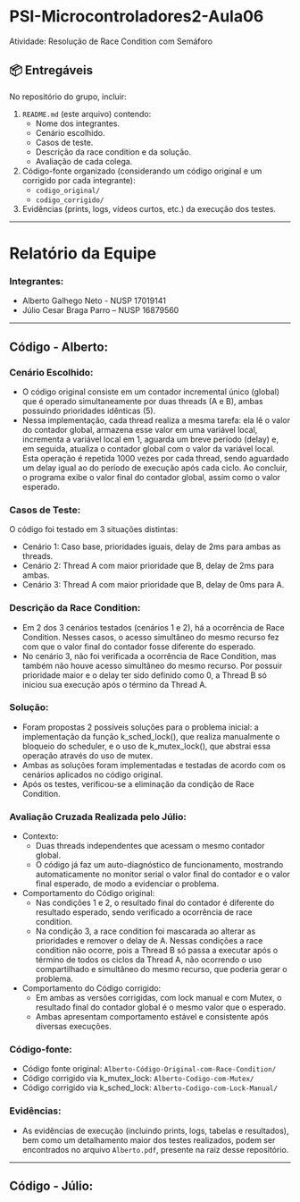 
# PSI-Microcontroladores2-Aula06
Atividade: Resolução de Race Condition com Semáforo

## 📦 Entregáveis

No repositório do grupo, incluir:
1. `README.md` (este arquivo) contendo:
   - Nome dos integrantes.
   - Cenário escolhido.
   - Casos de teste.
   - Descrição da race condition e da solução.
   - Avaliação de cada colega.
2. Código-fonte organizado (considerando um código original e um corrigido por cada integrante):
   - `codigo_original/`
   - `codigo_corrigido/`
3. Evidências (prints, logs, vídeos curtos, etc.) da execução dos testes.

---
# Relatório da Equipe

### Integrantes:
- Alberto Galhego Neto - NUSP 17019141
- Júlio Cesar Braga Parro – NUSP 16879560

---

## Código - Alberto:
### Cenário Escolhido: 
- O código original consiste em um contador incremental único (global) que é operado simultaneamente por duas threads (A e B), ambas possuindo prioridades idênticas (5).
- Nessa implementação, cada thread realiza a mesma tarefa: ela lê o valor do contador global, armazena esse valor em uma variável local, incrementa a variável local em 1, aguarda um breve período (delay) e, em seguida, atualiza o contador global com o valor da variável local. Esta operação é repetida 1000 vezes por cada thread, sendo aguardado um delay igual ao do período de execução após cada ciclo. Ao concluir, o programa exibe o valor final do contador global, assim como o valor esperado.

### Casos de Teste:
O código foi testado em 3 situações distintas:
- Cenário 1: Caso base, prioridades iguais, delay de 2ms para ambas as threads.
- Cenário 2: Thread A com maior prioridade que B, delay de 2ms para ambas.
- Cenário 3: Thread A com maior prioridade que B, delay de 0ms para A.

### Descrição da Race Condition:
- Em 2 dos 3 cenários testados (cenários 1 e 2), há a ocorrência de Race Condition. Nesses casos, o acesso simultâneo do mesmo recurso fez com que o valor final do contador fosse diferente do esperado.
- No cenário 3, não foi verificada a ocorrência de Race Condition, mas também não houve acesso simultâneo do mesmo recurso. Por possuir prioridade maior e o delay ter sido definido como 0, a Thread B só iniciou sua execução após o término da Thread A.

### Solução:
- Foram propostas 2 possíveis soluções para o problema inicial: a implementação da função k_sched_lock(), que realiza manualmente o bloqueio do scheduler, e o uso de k_mutex_lock(), que abstrai essa operação através do uso de mutex.
- Ambas as soluções foram implementadas e testadas de acordo com os cenários aplicados no código original.
- Após os testes, verificou-se a eliminação da condição de Race Condition.

### Avaliação Cruzada Realizada pelo Júlio:
- Contexto:
   - Duas threads independentes que acessam o mesmo contador global.
   - O código já faz um auto-diagnóstico de funcionamento, mostrando automaticamente no monitor serial o valor final do contador e o valor final esperado, de modo a evidenciar o problema.
- Comportamento do Código original:
   - Nas condições 1 e 2, o resultado final do contador é diferente do resultado esperado, sendo verificado a ocorrência de race condition.
   - Na condição 3, a race condition foi mascarada ao alterar as prioridades e remover o delay de A. Nessas condições a race condition não ocorre, pois a Thread B só passa a executar após o término de todos os ciclos da Thread A, não ocorrendo o uso compartilhado e simultâneo do mesmo recurso, que poderia gerar o problema.
- Comportamento do Código corrigido:
   - Em ambas as versões corrigidas, com lock manual e com Mutex, o resultado final do contador global é o mesmo valor que o esperado.
   - Ambas apresentam comportamento estável e consistente após diversas execuções.


### Código-fonte:
- Código fonte original: `Alberto-Código-Original-com-Race-Condition/`
- Código corrigido via k_mutex_lock:  `Alberto-Codigo-com-Mutex/`
- Código corrigido via k_sched_lock: `Alberto-Codigo-com-Lock-Manual/`

### Evidências:
- As evidências de execução (incluindo prints, logs, tabelas e resultados), bem como um detalhamento maior dos testes realizados, podem ser encontrados no arquivo `Alberto.pdf`, presente na raiz desse repositório.

---

## Código - Júlio:

